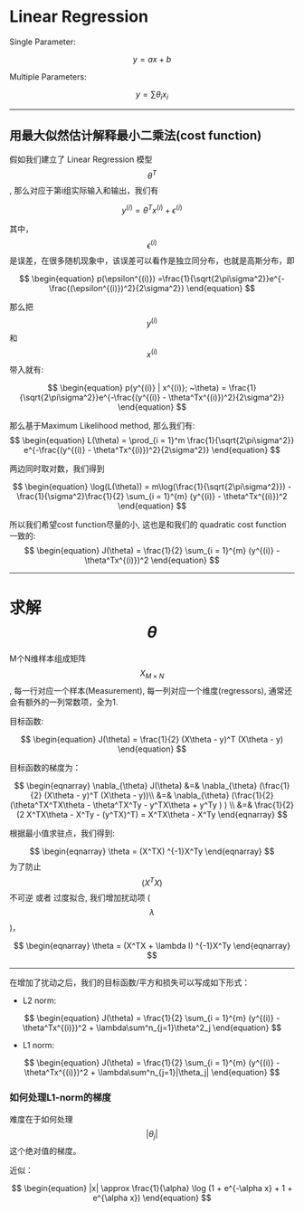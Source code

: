 # Linear Regression

Single Parameter:

$$
\begin{equation}
y  = ax +b
\end{equation}
$$

Multiple Parameters:

$$
\begin{equation}
y  = \sum \theta_i x_i 
\end{equation}
$$

---
## 用最大似然估计解释最小二乘法(cost function)
假如我们建立了 Linear Regression 模型 $$\theta^T$$, 那么对应于第i组实际输入和输出，我们有

$$
\begin{equation}
y^{(i)}  = \theta^T x^{(i)} + \epsilon^{(i)} 
\end{equation}
$$

其中， $$\epsilon^{(i)} $$ 是误差，在很多随机现象中，该误差可以看作是独立同分布，也就是高斯分布，即

$$
\begin{equation}
p(\epsilon^{(i)}) =\frac{1}{\sqrt{2\pi\sigma^2}}e^{-\frac{(\epsilon^{(i)})^2}{2\sigma^2}}
\end{equation}
$$

那么把$$y^{(i)}$$ 和 $$x^{(i)}$$带入就有:

$$
\begin{equation}
p(y^{(i)} | x^{(i)}; ~\theta) = \frac{1}{\sqrt{2\pi\sigma^2}}e^{-\frac{(y^{(i)} - \theta^Tx^{(i)})^2}{2\sigma^2}}
\end{equation}
$$

那么基于Maximum Likelihood method, 那么我们有:
$$
\begin{equation}
L(\theta) = \prod_{i = 1}^m \frac{1}{\sqrt{2\pi\sigma^2}} e^{-\frac{(y^{(i)} - \theta^Tx^{(i)})^2}{2\sigma^2}}
\end{equation}
$$

两边同时取对数，我们得到

$$
\begin{equation}
\log(L(\theta)) = m\log(\frac{1}{\sqrt{2\pi\sigma^2}}) - \frac{1}{\sigma^2}\frac{1}{2} \sum_{i = 1}^{m} (y^{(i)} - \theta^Tx^{(i)})^2
\end{equation}
$$

所以我们希望cost function尽量的小, 这也是和我们的 quadratic cost function 一致的:
$$
\begin{equation}
J(\theta) = \frac{1}{2} \sum_{i = 1}^{m} (y^{(i)} - \theta^Tx^{(i)})^2
\end{equation}
$$

---

# 求解 $$\theta$$

M个N维样本组成矩阵 $$X_{M\times N}$$, 每一行对应一个样本(Measurement), 每一列对应一个维度(regressors), 通常还会有额外的一列常数项，全为1.

目标函数:

$$
\begin{equation}
J(\theta) = \frac{1}{2} (X\theta - y)^T (X\theta - y)
\end{equation}
$$

目标函数的梯度为：

$$
\begin{eqnarray}
\nabla_{\theta} J(\theta) &=& \nabla_{\theta}  (\frac{1}{2} (X\theta - y)^T (X\theta - y))\\
            &=& \nabla_{\theta} (\frac{1}{2} (\theta^TX^TX\theta - \theta^TX^Ty - y^TX\theta + y^Ty )  )        \\
            &=& \frac{1}{2}(2 X^TX\theta - X^Ty - (y^TX)^T) = X^TX\theta - X^Ty            
\end{eqnarray}
$$

根据最小值求驻点，我们得到:

$$
\begin{eqnarray}
\theta = (X^TX) ^{-1}X^Ty         
\end{eqnarray}
$$
为了防止$$(X^TX)$$不可逆 或者 过度拟合, 我们增加扰动项 ($$\lambda$$)，

$$
\begin{eqnarray}
\theta = (X^TX + \lambda I) ^{-1}X^Ty         
\end{eqnarray}
$$

---

在增加了扰动之后，我们的目标函数/平方和损失可以写成如下形式：

- L2 norm: 

$$
\begin{equation}
J(\theta) = \frac{1}{2} \sum_{i = 1}^{m} (y^{(i)} - \theta^Tx^{(i)})^2 + \lambda\sum^n_{j=1}\theta^2_j
\end{equation}
$$

- L1 norm:

$$
\begin{equation}
J(\theta) = \frac{1}{2} \sum_{i = 1}^{m} (y^{(i)} - \theta^Tx^{(i)})^2 + \lambda\sum^n_{j=1}|\theta_j|
\end{equation}
$$

### 如何处理L1-norm的梯度

难度在于如何处理$$|\theta_j|$$这个绝对值的梯度。

近似：

$$
\begin{equation}
|x| \approx \frac{1}{\alpha} \log (1 + e^{-\alpha x} + 1 + e^{\alpha x})
\end{equation}
$$








